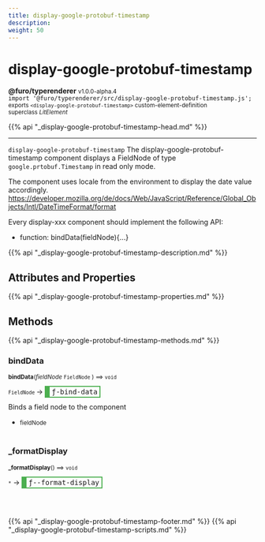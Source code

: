 ```yaml
---
title: display-google-protobuf-timestamp
description: 
weight: 50
---
```


# display-google-protobuf-timestamp
**@furo/typerenderer** <small>v1.0.0-alpha.4</small>
<br>`import '@furo/typerenderer/src/display-google-protobuf-timestamp.js';`<small>
<br>exports `<display-google-protobuf-timestamp>` custom-element-definition
<br>superclass *LitElement*</small>

{{% api "_display-google-protobuf-timestamp-head.md" %}}

****

`display-google-protobuf-timestamp`
The display-google-protobuf-timestamp component displays a FieldNode of type `google.prtobuf.Timestamp` in read only mode.

The component uses locale from the environment to display the date value accordingly.
https://developer.mozilla.org/de/docs/Web/JavaScript/Reference/Global_Objects/Intl/DateTimeFormat/format

Every display-xxx component should implement the following API:
- function: bindData(fieldNode){...}

{{% api "_display-google-protobuf-timestamp-description.md" %}}


## Attributes and Properties
{{% api "_display-google-protobuf-timestamp-properties.md" %}}







## Methods
{{% api "_display-google-protobuf-timestamp-methods.md" %}}


### **bindData**
<small>**bindData**(*fieldNode* `FieldNode` ) ⟹ `void`</small>

<small>`FieldNode` </small> →
<span  style="border-width:2px 2px 2px 10px; border-style: solid;border-color:  rgb(76, 175, 80);font-family:monospace; padding:2px 4px;">ƒ-bind-data</span>

Binds a field node to the component

- <small>fieldNode </small>
<br><br>


### **_formatDisplay**
<small>**_formatDisplay**() ⟹ `void`</small>

<small>`*`</small> →
<span  style="border-width:2px 2px 2px 10px; border-style: solid;border-color:  rgb(76, 175, 80);font-family:monospace; padding:2px 4px;">ƒ--format-display</span>



<br><br>





{{% api "_display-google-protobuf-timestamp-footer.md" %}}
{{% api "_display-google-protobuf-timestamp-scripts.md" %}}
